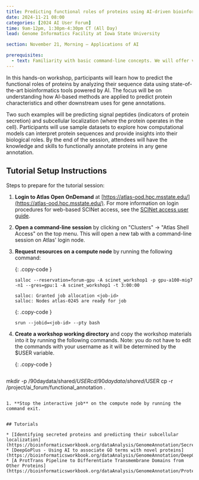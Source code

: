 ```yaml
---
title: Predicting functional roles of proteins using AI-driven bioinformatics tools
date: 2024-11-21 08:00
categories: [2024 AI User Forum] 
time: 9am-12pm, 1:30pm-4:30pm CT (All Day)
lead: Genome Informatics Facility at Iowa State University

section: November 21, Morning — Applications of AI

prerequisites:
  - text: Familiarity with basic command-line concepts. We will offer virtual training for these skills before the Forum begins.
---
```


In this hands-on workshop, participants will learn how to predict the functional roles of proteins by analyzing their sequence data using state-of-the-art bioinformatics tools powered by AI. The focus will be on understanding how AI-based methods are applied to predict protein characteristics and other downstream uses for gene annotations. <!--excerpt--> 

Two such examples will be predicting signal peptides (indicators of protein secretion) and subcellular localization (where the protein operates in the cell). Participants will use sample datasets to explore how computational models can interpret protein sequences and provide insights into their biological roles. By the end of the session, attendees will have the knowledge and skills to functionally annotate proteins in any gene annotation.

## Tutorial Setup Instructions 

Steps to prepare for the tutorial session: 

1. **Login to Atlas Open OnDemand** at [https://atlas-ood.hpc.msstate.edu/](https://atlas-ood.hpc.msstate.edu/). For more information on login procedures for web-based SCINet access, see the [SCINet access user guide](https://scinet.usda.gov/guides/access/web-based-login). 

1. **Open a command-line session** by clicking on "Clusters" -> "Atlas Shell Access" on the top menu. This will open a new tab with a command-line session on Atlas' login node. 

1. **Request resources on a compute node** by running the following command:  

    {: .copy-code }
    ```
    salloc --reservation=forum-gpu -A scinet_workshop1 -p gpu-a100-mig7 -n1 --gres=gpu:1 -A scinet_workshop1 -t 3:00:00
    ```
    `salloc: Granted job allocation <job-id>`  
    `salloc: Nodes atlas-0245 are ready for job`

    {: .copy-code }
    ```
    srun --jobid=<job-id> --pty bash
    ```

1. **Create a workshop working directory** and copy the workshop materials into it by running the following commands. Note: you do not have to edit the commands with your username as it will be determined by the $USER variable. 

    {: .copy-code }
    ```
mkdir -p /90daydata/shared/$USER 
cd /90daydata/shared/$USER 
cp -r /project/ai_forum/functional_annotation . 
```

1. **Stop the interactive job** on the compute node by running the command exit.


## Tutorials

* [Identifying secreted proteins and predicting their subcellular localization](https://bioinformaticsworkbook.org/dataAnalysis/GenomeAnnotation/Secreted_Protein_Prediction_with_SignalP_and_TMHMM)
* [DeepGoPlus -	Using AI to associate GO terms with novel proteins](https://bioinformaticsworkbook.org/dataAnalysis/GenomeAnnotation/DeepGoPlus_AI_Functional_Prediction_of_Proteins)
* [A ProtTrans Pipeline to Differentiate Transmembrane Domains from Other Proteins](https://bioinformaticsworkbook.org/dataAnalysis/GenomeAnnotation/Protein_Classification_with_ProtTrans)
